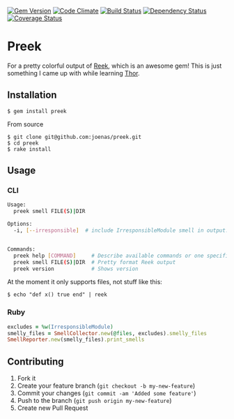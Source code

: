 [![Gem Version](https://badge.fury.io/rb/preek.png)](http://badge.fury.io/rb/preek)
[![Code Climate](https://codeclimate.com/github/joenas/preek.png)](https://codeclimate.com/github/joenas/preek)
[![Build Status](https://travis-ci.org/joenas/preek.png)](https://travis-ci.org/joenas/preek)
[![Dependency Status](https://gemnasium.com/joenas/preek.png)](https://gemnasium.com/joenas/preek)
[![Coverage Status](https://coveralls.io/repos/joenas/preek/badge.png?branch=master)](https://coveralls.io/r/joenas/preek?branch=master)


# Preek

For a pretty colorful output of [Reek](https://github.com/troessner/reek), which is an awesome gem!
This is just something I came up with while learning [Thor](https://github.com/wycats/thor).

## Installation

    $ gem install preek

From source

    $ git clone git@github.com:joenas/preek.git
    $ cd preek
    $ rake install




## Usage

### CLI
```bash
Usage:
  preek smell FILE(S)|DIR

Options:
  -i, [--irresponsible]  # include IrresponsibleModule smell in output.


Commands:
  preek help [COMMAND]     # Describe available commands or one specific command
  preek smell FILE(S)|DIR  # Pretty format Reek output
  preek version            # Shows version
```

At the moment it only supports files, not stuff like this:

    $ echo "def x() true end" | reek

### Ruby

```ruby
excludes = %w(IrresponsibleModule)
smelly_files = SmellCollector.new(@files, excludes).smelly_files
SmellReporter.new(smelly_files).print_smells

```

## Contributing

1. Fork it
2. Create your feature branch (`git checkout -b my-new-feature`)
3. Commit your changes (`git commit -am 'Added some feature'`)
4. Push to the branch (`git push origin my-new-feature`)
5. Create new Pull Request
